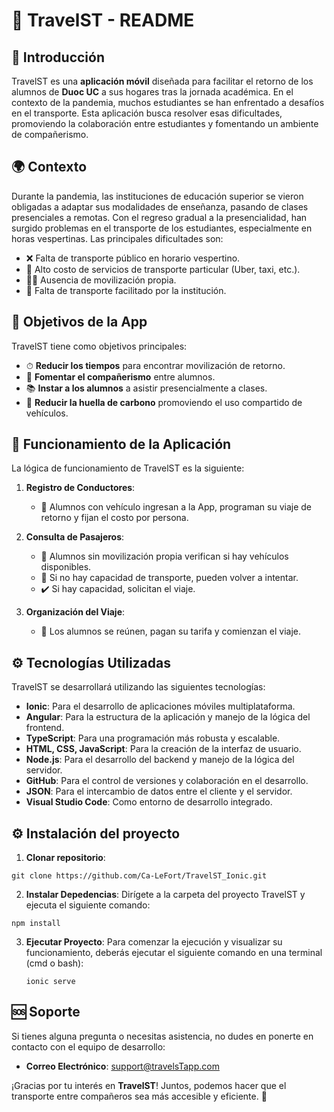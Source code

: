 # 🚗 TravelST - README

## 📖 Introducción

TravelST es una **aplicación móvil** diseñada para facilitar el retorno de los alumnos de **Duoc UC** a sus hogares tras la jornada académica. En el contexto de la pandemia, muchos estudiantes se han enfrentado a desafíos en el transporte. Esta aplicación busca resolver esas dificultades, promoviendo la colaboración entre estudiantes y fomentando un ambiente de compañerismo.


## 🌍 Contexto

Durante la pandemia, las instituciones de educación superior se vieron obligadas a adaptar sus modalidades de enseñanza, pasando de clases presenciales a remotas. Con el regreso gradual a la presencialidad, han surgido problemas en el transporte de los estudiantes, especialmente en horas vespertinas. Las principales dificultades son:

- ❌ Falta de transporte público en horario vespertino.
- 💸 Alto costo de servicios de transporte particular (Uber, taxi, etc.).
- 🚶‍♂️ Ausencia de movilización propia.
- 🏫 Falta de transporte facilitado por la institución.


## 🎯 Objetivos de la App

TravelST tiene como objetivos principales:

- ⏱ **Reducir los tiempos** para encontrar movilización de retorno.
- 🤝 **Fomentar el compañerismo** entre alumnos.
- 📚 **Instar a los alumnos** a asistir presencialmente a clases.
- 🌱 **Reducir la huella de carbono** promoviendo el uso compartido de vehículos.


## 🔄 Funcionamiento de la Aplicación

La lógica de funcionamiento de TravelST es la siguiente:

1. **Registro de Conductores**: 
   - 🚗 Alumnos con vehículo ingresan a la App, programan su viaje de retorno y fijan el costo por persona.
   
2. **Consulta de Pasajeros**:
   - 📲 Alumnos sin movilización propia verifican si hay vehículos disponibles.
   - 🔄 Si no hay capacidad de transporte, pueden volver a intentar.
   - ✔️ Si hay capacidad, solicitan el viaje.

3. **Organización del Viaje**:
   - 👥 Los alumnos se reúnen, pagan su tarifa y comienzan el viaje.


## ⚙️ Tecnologías Utilizadas

TravelST se desarrollará utilizando las siguientes tecnologías:

- **Ionic**: Para el desarrollo de aplicaciones móviles multiplataforma.
- **Angular**: Para la estructura de la aplicación y manejo de la lógica del frontend.
- **TypeScript**: Para una programación más robusta y escalable.
- **HTML, CSS, JavaScript**: Para la creación de la interfaz de usuario.
- **Node.js**: Para el desarrollo del backend y manejo de la lógica del servidor.
- **GitHub**: Para el control de versiones y colaboración en el desarrollo.
- **JSON**: Para el intercambio de datos entre el cliente y el servidor.
- **Visual Studio Code**: Como entorno de desarrollo integrado.

## ⚙️ Instalación del proyecto

1. **Clonar repositorio**:
  ```
  git clone https://github.com/Ca-LeFort/TravelST_Ionic.git
  ```

2. **Instalar Depedencias**:
Dirígete a la carpeta del proyecto TravelST y ejecuta el siguiente comando:
```
npm install
```

3. **Ejecutar Proyecto**:
   Para comenzar la ejecución y visualizar su funcionamiento, deberás ejecutar el siguiente comando en una terminal (cmd o bash):
   ```
   ionic serve
   ```


## 🆘 Soporte

Si tienes alguna pregunta o necesitas asistencia, no dudes en ponerte en contacto con el equipo de desarrollo:

- **Correo Electrónico**: support@travelsTapp.com

¡Gracias por tu interés en **TravelST**! Juntos, podemos hacer que el transporte entre compañeros sea más accesible y eficiente. 🚀

